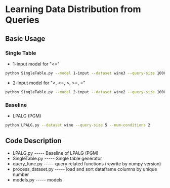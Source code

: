 # Learning Data Distribution from Queries

## Basic Usage

### Single Table

- 1-input model for "<="

```bash
python SingleTable.py --model 1-input --dataset wine3 --query-size 100000 --min-conditions 1 --max-conditions 3 --lattice-size 2
```

- 2-input model for "<, <=, >, >=, ="

```bash
python SingleTable.py --model 2-input --dataset wine2 --query-size 1000 --min-conditions 1 --max-conditions 2 --lattice-size 2
```

### Baseline

- LPALG (PGM)

```bash
python LPALG.py --dataset wine --query-size 5 --num-conditions 2
```

## Code Description

- LPALG.py           ----- Baseline of LPALG (PGM)
- SingleTable.py     ----- Single table generator
- query_func.py      ----- query related functions (rewrite by numpy version)
- process_dataset.py ----- load and sort dataframe columns by unique number
- models.py          ----- models
